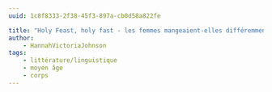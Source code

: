 ```yaml
---
uuid: 1c8f8333-2f38-45f3-897a-cb0d58a822fe

title: "Holy Feast, holy fast - les femmes mangeaient-elles différemment au MA ?"
author: 
    - HannahVictoriaJohnson
tags:
    - littérature/linguistique
    - moyen âge
    - corps
---
```

